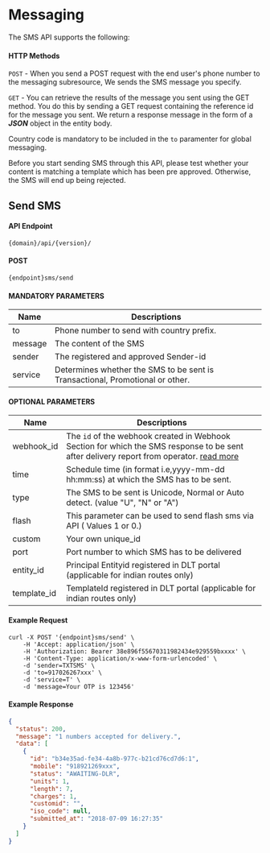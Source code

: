 # Messaging

The SMS API supports the following:

#### HTTP Methods

`POST` - When you send a POST request with the end user's phone number to the messaging subresource, We sends the SMS message you specify.

`GET` - You can retrieve the results of the message you sent using the GET method. You do this by sending a GET request containing the reference id for the message you sent. We return a response message in the form of a _**JSON**_ object in the entity body.

Country code is mandatory to be included in the `to` paramenter for global messaging.

Before you start sending SMS through this API, please test whether your content is matching a template which has been pre approved. Otherwise, the SMS will end up being rejected.

## Send SMS

#### API Endpoint

```
{domain}/api/{version}/
```

#### POST

```
{endpoint}sms/send
```

#### MANDATORY PARAMETERS

| Name    | Descriptions                                                                  |
| ------- | ----------------------------------------------------------------------------- |
| to      | Phone number to send with country prefix.                                     |
| message | The content of the SMS                                                        |
| sender  | The registered and approved Sender-id                                         |
| service | Determines whether the SMS to be sent is Transactional, Promotional or other. |

#### OPTIONAL PARAMETERS

| Name        | Descriptions                                                                                                                                                           |
| ----------- | ---------------------------------------------------------------------------------------------------------------------------------------------------------------------- |
| webhook_id  | The `id` of the webhook created in Webhook Section for which the SMS response to be sent after delivery report from operator. [read more](/docs/{version}/sms/webhook) |
| time        | Schedule time (in format i.e,yyyy-mm-dd hh:mm:ss) at which the SMS has to be sent.                                                                                     |
| type        | The SMS to be sent is Unicode, Normal or Auto detect. (value "U", "N" or "A")                                                                                          |
| flash       | This parameter can be used to send flash sms via API ( Values 1 or 0.)                                                                                                 |
| custom      | Your own unique_id                                                                                                                                                     |
| port        | Port number to which SMS has to be delivered                                                                                                                           |
| entity_id   | Principal Entityid registered in DLT portal (applicable for indian routes only)                                                                                        |
| template_id | TemplateId registered in DLT portal (applicable for indian routes only)                                                                                                |

#### Example Request

```
curl -X POST '{endpoint}sms/send' \
    -H 'Accept: application/json' \
    -H 'Authorization: Bearer 38e896f55670311982434e929559bxxxx' \
    -H 'Content-Type: application/x-www-form-urlencoded' \
    -d 'sender=TXTSMS' \
    -d 'to=917026267xxx' \
    -d 'service=T' \
    -d 'message=Your OTP is 123456'
```

#### Example Response

```json
{
  "status": 200,
  "message": "1 numbers accepted for delivery.",
  "data": [
    {
      "id": "b34e35ad-fe34-4a8b-977c-b21cd76cd7d6:1",
      "mobile": "918921269xxx",
      "status": "AWAITING-DLR",
      "units": 1,
      "length": 7,
      "charges": 1,
      "customid": "",
      "iso_code": null,
      "submitted_at": "2018-07-09 16:27:35"
    }
  ]
}
```
